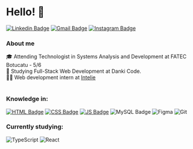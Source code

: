 # Hello! 👋

[![Linkedin Badge](https://img.shields.io/badge/LinkedIn-0077B5?style=for-the-badge&logo=linkedin&logoColor=white)](https://www.linkedin.com/in/jhonatan-gabriel-alves-11b28015b/)
[![Gmail Badge](https://img.shields.io/badge/Gmail-D14836?style=for-the-badge&logo=gmail&logoColor=white)](mailto:jhonatangalves96@gmail.com)
[![Instagram Badge](https://img.shields.io/badge/Instagram-E4405F?style=for-the-badge&logo=instagram&logoColor=white)](https://www.instagram.com/jhonatangalves/)

### About me
🎓 Attending Technologist in Systems Analysis and Development at FATEC Botucatu - 5/6</br>
📝 Studying Full-Stack Web Development at Danki Code.</br>
👨‍💻 Web development intern at [Intelie](https://www.intelie.com/)</br></br>

### Knowledge in:
[![HTML Badge](https://img.shields.io/badge/HTML5-E34F26?style=for-the-badge&logo=html5&logoColor=white)](https://alunos.b7web.com.br/media/certificates/certificado_2730535.jpg)
[![CSS Badge](https://img.shields.io/badge/CSS3-1572B6?style=for-the-badge&logo=css3&logoColor=white)](https://alunos.b7web.com.br/media/certificates/certificado_2730535.jpg)
[![JS Badge](https://img.shields.io/badge/JavaScript-F7DF1E?style=for-the-badge&logo=javascript&logoColor=black)](https://alunos.b7web.com.br/media/certificates/certificado_9988957.jpg)
![MySQL Badge](https://img.shields.io/badge/MySQL-00000F?style=for-the-badge&logo=mysql&logoColor=white)
![Figma](https://img.shields.io/badge/figma-%23F24E1E.svg?style=for-the-badge&logo=figma&logoColor=white)
![Git](https://img.shields.io/badge/git-%23F05033.svg?style=for-the-badge&logo=git&logoColor=white)

### Currently studying:
![TypeScript](https://img.shields.io/badge/TypeScript-007ACC?style=for-the-badge&logo=typescript&logoColor=white)
![React](https://img.shields.io/badge/react-%2320232a.svg?style=for-the-badge&logo=react&logoColor=%2361DAFB)
